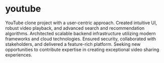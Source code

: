 # youtube


YouTube clone project with a user-centric approach. Created intuitive UI, robust video playback, and advanced search and recommendation algorithms. Architected scalable backend infrastructure utilizing modern frameworks and cloud technologies. Ensured security, collaborated with stakeholders, and delivered a feature-rich platform. Seeking new opportunities to contribute expertise in creating exceptional video sharing experiences.
